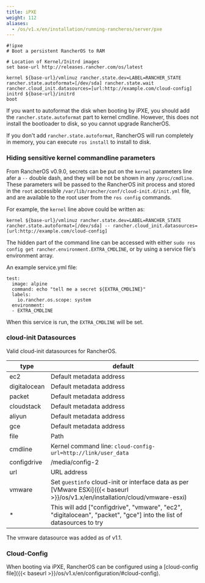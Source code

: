 ```yaml
---
title: iPXE
weight: 112
aliases:
  - /os/v1.x/en/installation/running-rancheros/server/pxe
---
```


```
#!ipxe
# Boot a persistent RancherOS to RAM

# Location of Kernel/Initrd images
set base-url http://releases.rancher.com/os/latest

kernel ${base-url}/vmlinuz rancher.state.dev=LABEL=RANCHER_STATE rancher.state.autoformat=[/dev/sda] rancher.state.wait rancher.cloud_init.datasources=[url:http://example.com/cloud-config]
initrd ${base-url}/initrd
boot
```

If you want to autoformat the disk when booting by iPXE, you should add the `rancher.state.autoformat` part to kernel cmdline. However, this does not install the bootloader to disk, so you cannot upgrade RancherOS.

If you don't add `rancher.state.autoformat`, RancherOS will run completely in memory, you can execute `ros install` to install to disk.

### Hiding sensitive kernel commandline parameters

From RancherOS v0.9.0, secrets can be put on the `kernel` parameters line afer a `--` double dash, and they will be not be shown in any `/proc/cmdline`. These parameters
will be passed to the RancherOS init process and stored in the `root` accessible `/var/lib/rancher/conf/cloud-init.d/init.yml` file, and are available to the root user from the `ros config` commands.

For example, the `kernel` line above could be written as:

```
kernel ${base-url}/vmlinuz rancher.state.dev=LABEL=RANCHER_STATE rancher.state.autoformat=[/dev/sda] -- rancher.cloud_init.datasources=[url:http://example.com/cloud-config]
```

The hidden part of the command line can be accessed with either `sudo ros config get rancher.environment.EXTRA_CMDLINE`, or by using a service file's environment array.

An example service.yml file:

```
test:
  image: alpine
  command: echo "tell me a secret ${EXTRA_CMDLINE}"
  labels:
    io.rancher.os.scope: system
  environment:
  - EXTRA_CMDLINE
```

When this service is run, the `EXTRA_CMDLINE` will be set.


### cloud-init Datasources

Valid cloud-init datasources for RancherOS.

| type | default |
|---|---|
| ec2 | Default metadata address |
| digitalocean | Default metadata address |
| packet | Default metadata address |
| cloudstack | Default metadata address |
| aliyun | Default metadata address |
| gce | Default metadata address |
| file | Path |
| cmdline | Kernel command line: `cloud-config-url=http://link/user_data` |
| configdrive | /media/config-2 |
| url | URL address |
| vmware| Set `guestinfo` cloud-init or interface data as per [VMware ESXi]({{< baseurl >}}/os/v1.x/en/installation/cloud/vmware-esxi) |
| * | This will add ["configdrive", "vmware", "ec2", "digitalocean", "packet", "gce"] into the list of datasources to try |

The vmware datasource was added as of v1.1.

### Cloud-Config

When booting via iPXE, RancherOS can be configured using a [cloud-config file]({{< baseurl >}}/os/v1.x/en/configuration/#cloud-config).
